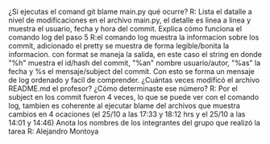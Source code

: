 ¿Si ejecutas el comand git blame main.py qué ocurre?
  R: Lista el datalle a nivel de modificaciones en el archivo main.py, el detalle es linea a linea y muestra el usuario, fecha y hora del commit.
Explica cómo funciona el comando log del paso 5
  R:el comando log muestra la informacion sobre los commit, adicionado el pretty se muestra de forma legible/bonita la informacion. con format se maneja la salida, en este caso el string en donde "%h" muestra el id/hash del commit, "%an" nombre usuario/autor, "%as" la fecha y %s el mensaje/subject del commit. Con esto se forma un mensaje de log ordenado y facil de comprender.
¿Cuántas veces modificó el archivo README.md el profesor? ¿Cómo determinaste ese número?
  R: Por el subject en los commit fueron 4 veces, lo que se puede ver con el comando log, tambien es coherente al ejecutar blame del archivos que muestra cambios en 4 ocaciones (el 25/10 a las 17:33 y 18:12 hrs y el 25/10 a las 14:01 y 14:46)
Anota los nombres de los integrantes del grupo que realizó la tarea
 R: Alejandro Montoya